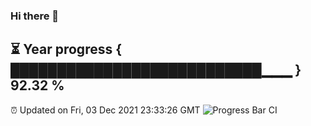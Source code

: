 ### Hi there 👋
⏳ Year progress { ███████████████████████████▁▁▁ } 92.32 %
---
⏰ Updated on Fri, 03 Dec 2021 23:33:26 GMT
![Progress Bar CI](https://github.com/liununu/liununu/workflows/Progress%20Bar%20CI/badge.svg)
